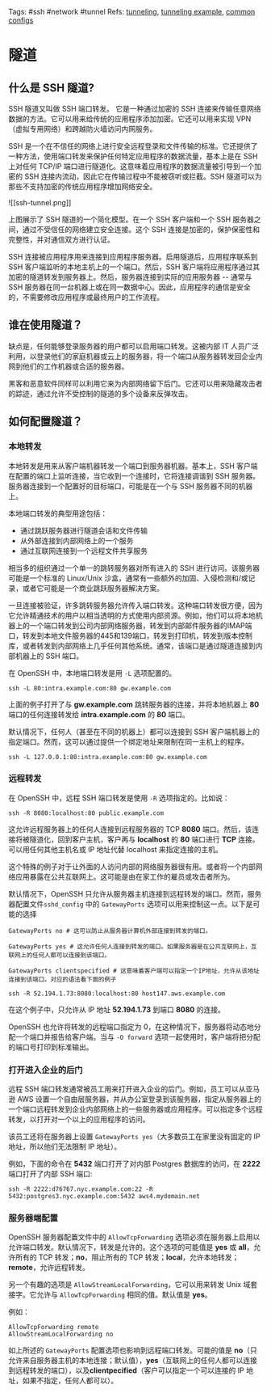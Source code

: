 Tags: #ssh #network #tunnel
Refs: [tunneling](https://www.ssh.com/academy/ssh/tunneling), [tunneling example](https://www.ssh.com/academy/ssh/tunneling-example), [common configs](https://www.ssh.com/academy/ssh/config)

# 隧道

## 什么是 SSH 隧道?

SSH 隧道又叫做 SSH 端口转发。 它是一种通过加密的 SSH 连接来传输任意网络数据的方法。它可以用来给传统的应用程序添加加密。它还可以用来实现 VPN（虚拟专用网络）和跨越防火墙访问内网服务。

SSH 是一个在不信任的网络上进行安全远程登录和文件传输的标准。它还提供了一种方法，使用端口转发来保护任何特定应用程序的数据流量，基本上是在 SSH 上对任何 TCP/IP 端口进行隧道化。这意味着应用程序的数据流量被引导到一个加密的 SSH 连接内流动，因此它在传输过程中不能被窃听或拦截。SSH 隧道可以为那些不支持加密的传统应用程序增加网络安全。

![[ssh-tunnel.png]]

上图展示了 SSH 隧道的一个简化模型。在一个 SSH 客户端和一个 SSH 服务器之间，通过不受信任的网络建立安全连接。这个 SSH 连接是加密的，保护保密性和完整性，并对通信双方进行认证。

SSH 连接被应用程序用来连接到应用程序服务器。启用隧道后，应用程序联系到 SSH 客户端监听的本地主机上的一个端口。然后，SSH 客户端将应用程序通过其加密的隧道转发到服务器上。然后，服务器连接到实际的应用服务器 -- 通常与 SSH 服务器在同一台机器上或在同一数据中心。因此，应用程序的通信是安全的，不需要修改应用程序或最终用户的工作流程。

## 谁在使用隧道？

缺点是，任何能够登录服务器的用户都可以启用端口转发。这被内部 IT 人员广泛利用，以登录他们的家庭机器或云上的服务器，将一个端口从服务器转发回企业内网到他们的工作机器或合适的服务器。  
  
黑客和恶意软件同样可以利用它来为内部网络留下后门。它还可以用来隐藏攻击者的踪迹，通过允许不受控制的隧道的多个设备来反弹攻击。

## 如何配置隧道？

### 本地转发

本地转发是用来从客户端机器转发一个端口到服务器机器。基本上，SSH 客户端在配置的端口上监听连接，当它收到一个连接时，它将连接调谐到 SSH 服务器。服务器连接到一个配置好的目标端口，可能是在一个与 SSH 服务器不同的机器上。

本地端口转发的典型用途包括：

- 通过跳跃服务器进行隧道会话和文件传输
- 从外部连接到内部网络上的一个服务
- 通过互联网连接到一个远程文件共享服务

相当多的组织通过一个单一的跳转服务器对所有进入的 SSH 进行访问。该服务器可能是一个标准的 Linux/Unix 沙盒，通常有一些额外的加固、入侵检测和/或记录，或者它可能是一个商业跳跃服务器解决方案。

一旦连接被验证，许多跳转服务器允许传入端口转发。这种端口转发很方便，因为它允许精通技术的用户以相当透明的方式使用内部资源。例如，他们可以将本地机器上的一个端口转发到公司内部网络服务器，转发到内部邮件服务器的IMAP端口，转发到本地文件服务器的445和139端口，转发到打印机，转发到版本控制库，或者转发到内部网络上几乎任何其他系统。通常，该端口是通过隧道连接到内部机器上的 SSH 端口。

在 OpenSSH 中，本地端口转发是用 `-L` 选项配置的。

```shell
ssh -L 80:intra.example.com:80 gw.example.com
```

上面的例子打开了与 **gw.example.com** 跳转服务器的连接，并将本地机器上 **80** 端口的任何连接转发给 **intra.example.com** 的 **80** 端口。

默认情况下，任何人（甚至在不同的机器上）都可以连接到 SSH 客户端机器上的指定端口。然而，这可以通过提供一个绑定地址来限制在同一主机上的程序。

```shell
ssh -L 127.0.0.1:80:intra.example.com:80 gw.example.com
```

### 远程转发

在 OpenSSH 中，远程 SSH 端口转发是使用 `-R` 选项指定的。比如说：

```shell
ssh -R 8080:localhost:80 public.example.com
```

这允许远程服务器上的任何人连接到远程服务器的 TCP **8080** 端口。然后，该连接将被隧道化，回到客户主机，客户再与 **localhost** 的 **80** 端口进行 **TCP** 连接。可以用任何其他主机名或 IP 地址代替 localhost 来指定连接的主机。

这个特殊的例子对于让外面的人访问内部的网络服务器很有用。或者将一个内部网络应用暴露在公共互联网上。这可能是由在家工作的雇员或攻击者所为。

默认情况下，OpenSSH 只允许从服务器主机连接到远程转发的端口。然而，服务器配置文件`sshd_config` 中的 `GatewayPorts` 选项可以用来控制这一点。以下是可能的选择

```
GatewayPorts no # 这可以防止从服务器计算机外部连接到转发的端口。
```

```
GatewayPorts yes # 这允许任何人连接到转发的端口。如果服务器是在公共互联网上，互联网上的任何人都可以连接到该端口。
```

```
GatewayPorts clientspecified # 这意味着客户端可以指定一个IP地址，允许从该地址连接到该端口。对应的语法看下面的例子
```

```shell
ssh -R 52.194.1.73:8080:localhost:80 host147.aws.example.com
```

在这个例子中，只允许从 IP 地址 **52.194.1.73** 到端口 **8080** 的连接。

OpenSSH 也允许将转发的远程端口指定为 0，在这种情况下，服务器将动态地分配一个端口并报告给客户端。当与 `-O forward` 选项一起使用时，客户端将把分配的端口号打印到标准输出。

### 打开进入企业的后门

远程 SSH 端口转发通常被员工用来打开进入企业的后门。例如，员工可以从亚马逊 AWS 设置一个自由层服务器，并从办公室登录到该服务器，指定从服务器上的一个端口远程转发到企业内部网络上的一些服务器或应用程序。可以指定多个远程转发，以打开对一个以上的应用程序的访问。

该员工还将在服务器上设置 `GatewayPorts yes`（大多数员工在家里没有固定的 IP 地址，所以他们无法限制 IP 地址）。

例如，下面的命令在 **5432** 端口打开了对内部 Postgres 数据库的访问，在 **2222** 端口打开了内部 SSH 端口:

```shell
ssh -R 2222:d76767.nyc.example.com:22 -R 5432:postgres3.nyc.example.com:5432 aws4.mydomain.net
```

### 服务器端配置

OpenSSH 服务器配置文件中的 `AllowTcpForwarding` 选项必须在服务器上启用以允许端口转发。默认情况下，转发是允许的。这个选项的可能值是 **yes** 或 **all**，允许所有的 TCP 转发；**no**，阻止所有的 TCP 转发；**local**，允许本地转发；**remote**，允许远程转发。

另一个有趣的选项是 `AllowStreamLocalForwarding`，它可以用来转发 Unix 域套接字。它允许与 `AllowTcpForwarding` 相同的值。默认值是 **yes**。

例如：

```
AllowTcpForwarding remote
AllowStreamLocalForwarding no
```

如上所述的 `GatewayPorts` 配置选项也影响到远程端口转发。可能的值是 **no**（只允许来自服务器主机的本地连接；默认值），**yes**（互联网上的任何人都可以连接到远程转发的端口），以及**clientpecified**（客户可以指定一个可以连接的 IP 地址，如果不指定，任何人都可以）。